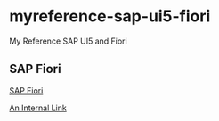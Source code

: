 # myreference-sap-ui5-fiori
My Reference SAP UI5 and Fiori

## SAP Fiori
[SAP Fiori](https://community.sap.com/topics/fiori)

[An Internal Link](/guides/content/editing-an-existing-page)






